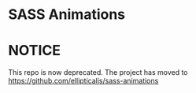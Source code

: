 SASS Animations
===========================

# NOTICE

This repo is now deprecated. The project has moved to https://github.com/ellipticaljs/sass-animations

